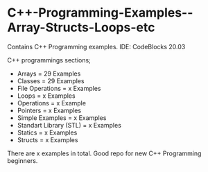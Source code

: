 # C++-Programming-Examples--Array-Structs-Loops-etc
Contains C++ Programming examples. IDE: CodeBlocks 20.03 

C++ programmings sections;
- Arrays = 29 Examples
- Classes = 29 Examples
- File Operations = x Examples
- Loops = x Examples
- Operations = x Example
- Pointers = x Examples
- Simple Examples = x Examples
- Standart Library (STL) = x Examples
- Statics = x Examples
- Structs = x Examples

There are x examples in total. Good repo for new C++ Programming beginners.